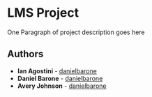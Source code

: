# LMS Project

One Paragraph of project description goes here

## Authors

* **Ian Agostini** - [danielbarone](https://github.com/{})
* **Daniel Barone** - [danielbarone](https://github.com/danielbarone)
* **Avery Johnson** - [danielbarone](https://github.com/{})

